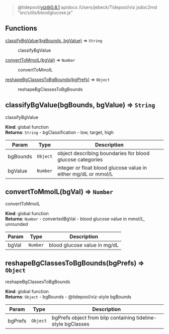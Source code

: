 
> @tidepool/viz@0.8.1 apidocs /Users/jebeck/Tidepool/viz
> jsdoc2md "src/utils/bloodglucose.js"

## Functions

<dl>
<dt><a href="#classifyBgValue">classifyBgValue(bgBounds, bgValue)</a> ⇒ <code>String</code></dt>
<dd><p>classifyBgValue</p>
</dd>
<dt><a href="#convertToMmolL">convertToMmolL(bgVal)</a> ⇒ <code>Number</code></dt>
<dd><p>convertToMmolL</p>
</dd>
<dt><a href="#reshapeBgClassesToBgBounds">reshapeBgClassesToBgBounds(bgPrefs)</a> ⇒ <code>Object</code></dt>
<dd><p>reshapeBgClassesToBgBounds</p>
</dd>
</dl>

<a name="classifyBgValue"></a>

## classifyBgValue(bgBounds, bgValue) ⇒ <code>String</code>
classifyBgValue

**Kind**: global function  
**Returns**: <code>String</code> - bgClassification - low, target, high  

| Param | Type | Description |
| --- | --- | --- |
| bgBounds | <code>Object</code> | object describing boundaries for blood glucose categories |
| bgValue | <code>Number</code> | integer or float blood glucose value in either mg/dL or mmol/L |

<a name="convertToMmolL"></a>

## convertToMmolL(bgVal) ⇒ <code>Number</code>
convertToMmolL

**Kind**: global function  
**Returns**: <code>Number</code> - convertedBgVal - blood glucose value in mmol/L, unrounded  

| Param | Type | Description |
| --- | --- | --- |
| bgVal | <code>Number</code> | blood glucose value in mg/dL |

<a name="reshapeBgClassesToBgBounds"></a>

## reshapeBgClassesToBgBounds(bgPrefs) ⇒ <code>Object</code>
reshapeBgClassesToBgBounds

**Kind**: global function  
**Returns**: <code>Object</code> - bgBounds - @tidepool/viz-style bgBounds  

| Param | Type | Description |
| --- | --- | --- |
| bgPrefs | <code>Object</code> | bgPrefs object from blip containing tideline-style bgClasses |

